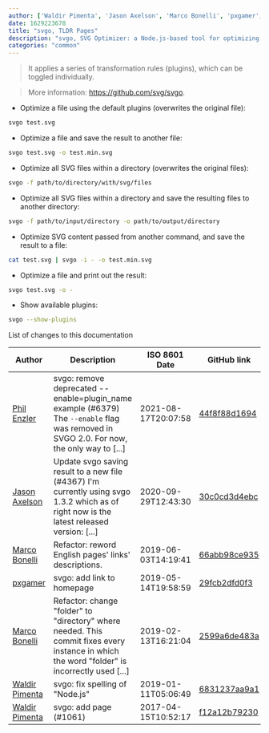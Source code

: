 ```yaml
---
author: ['Waldir Pimenta', 'Jason Axelson', 'Marco Bonelli', 'pxgamer', 'Phil Enzler']
date: 1629223678
title: "svgo, TLDR Pages"
description: "svgo, SVG Optimizer: a Node.js-based tool for optimizing Scalable Vector Graphics files."
categories: "common"
---
```

> It applies a series of transformation rules (plugins), which can be toggled individually.

> More information: <https://github.com/svg/svgo>.

- Optimize a file using the default plugins (overwrites the original file):

```bash
svgo test.svg
```

- Optimize a file and save the result to another file:

```bash
svgo test.svg -o test.min.svg
```

- Optimize all SVG files within a directory (overwrites the original files):

```bash
svgo -f path/to/directory/with/svg/files
```

- Optimize all SVG files within a directory and save the resulting files to another directory:

```bash
svgo -f path/to/input/directory -o path/to/output/directory
```

- Optimize SVG content passed from another command, and save the result to a file:

```bash
cat test.svg | svgo -i - -o test.min.svg
```

- Optimize a file and print out the result:

```bash
svgo test.svg -o -
```

- Show available plugins:

```bash
svgo --show-plugins
```
List of changes to this documentation


Author | Description | ISO 8601 Date | GitHub link
------|-----|-----|-----
[Phil Enzler](mailto:phil@pushbutton.studio) | svgo: remove deprecated --enable=plugin_name example (#6379) The `--enable` flag was removed in SVGO 2.0. For now, the only way to [...] | 2021-08-17T20:07:58 | [44f8f88d1694](https://github.com/tldr-pages/tldr/commit/44f8f88d1694936b23df52d09220099ec6ef887b)
[Jason Axelson](mailto:axelson@users.noreply.github.com) | Update svgo saving result to a new file (#4367) I'm currently using svgo 1.3.2 which as of right now is the latest released version: [...] | 2020-09-29T12:43:30 | [30c0cd3d4ebc](https://github.com/tldr-pages/tldr/commit/30c0cd3d4ebcbddb5fa33bd92dac09eba8a66162)
[Marco Bonelli](mailto:marco@mebeim.net) | Refactor: reword English pages' links' descriptions. | 2019-06-03T14:19:41 | [66abb98ce935](https://github.com/tldr-pages/tldr/commit/66abb98ce935c0f4516bf30c4d6da72180d5a3ab)
[pxgamer](mailto:owzie123@gmail.com) | svgo: add link to homepage | 2019-05-14T19:58:59 | [29fcb2dfd0f3](https://github.com/tldr-pages/tldr/commit/29fcb2dfd0f35372a6f6c9ca64b54c5f0e517699)
[Marco Bonelli](mailto:mb5.marcob@gmail.com) | Refactor: change "folder" to "directory" where needed. This commit fixes every instance in which the word "folder" is incorrectly used [...] | 2019-02-13T16:21:04 | [2599a6de483a](https://github.com/tldr-pages/tldr/commit/2599a6de483a70601ab17b29e0f18a5a8bdcaa12)
[Waldir Pimenta](mailto:waldyrious@gmail.com) | svgo: fix spelling of "Node.js" | 2019-01-11T05:06:49 | [6831237aa9a1](https://github.com/tldr-pages/tldr/commit/6831237aa9a1ea48c2faddee278f6f087856b01a)
[Waldir Pimenta](mailto:waldyrious@gmail.com) | svgo: add page (#1061) | 2017-04-15T10:52:17 | [f12a12b79230](https://github.com/tldr-pages/tldr/commit/f12a12b7923046e9983224e43b79a27f10307a89)

